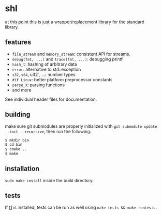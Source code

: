# shl
at this point this is just a wrapper/replacement library for the standard library.

## features

- `file_stream` and `memory_stream`: consistent API for streams.
- `debug(fmt, ...)` and `trace(fmt, ...)`: debugging printf
- `hash_t`: hashing of arbitrary data
- `error`: alternative to std::exception
- `s32`, `s64`, u32`, ...: number types
- `#if Linux`: better platform preprocessor constants
- `parse_X`: parsing functions
- and more

See individual header files for documentation.

## building

make sure git submodules are properly initialized with `git submodule update --init --recursive`, then run the following:

```sh
$ mkdir bin
$ cd bin
$ cmake ..
$ make
```

## installation

`sudo make install` inside the build directory.

## tests
If [t1](https://github.com/DaemonTsun/t1) is installed, tests can be run as well using `make tests && make runtests`.
